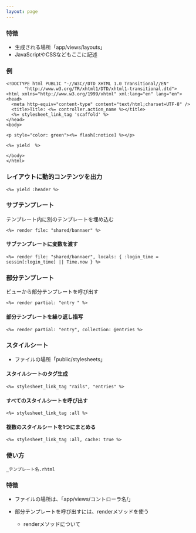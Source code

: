 ```yaml
---
layout: page
---
```

### 特徴
* 生成される場所「app/views/layouts」
* JavaScriptやCSSなどもここに記述

### 例
    <!DOCTYPE html PUBLIC "-//W3C//DTD XHTML 1.0 Transitional//EN"
           "http://www.w3.org/TR/xhtml1/DTD/xhtml1-transitional.dtd">
    <html xmlns="http://www.w3.org/1999/xhtml" xml:lang="en" lang="en">
    <head>
      <meta http-equiv="content-type" content="text/html;charset=UTF-8" />
      <title>Title: <%= controller.action_name %></title>
      <%= stylesheet_link_tag 'scaffold' %>
    </head>
    <body>

    <p style="color: green"><%= flash[:notice] %></p>

    <%= yield  %>

    </body>
    </html>

### レイアウトに動的コンテンツを出力
    <%= yield :header %>

### サブテンプレート
テンプレート内に別のテンプレートを埋め込む

    <%= render file: "shared/bannaer" %>

#### サブテンプレートに変数を渡す
    <%= render file: "shared/bannaer", locals: { :login_time = sessin[:login_time] || Time.now } %>

### 部分テンプレート
ビューから部分テンプレートを呼び出す

    <%= render partial: "entry " %>

#### 部分テンプレートを繰り返し描写
    <%= render partial: "entry", collection: @entries %>

### スタイルシート
* ファイルの場所「public/stylesheets」

#### スタイルシートのタグ生成
    <%= stylesheet_link_tag "rails", "entries" %>

#### すべてのスタイルシートを呼び出す
    <%= stylesheet_link_tag :all %>

#### 複数のスタイルシートを1つにまとめる
    <%= stylesheet_link_tag :all, cache: true %>

### 使い方
    _テンプレート名.rhtml

### 特徴
* ファイルの場所は、「app/views/コントローラ名/」
* 部分テンプレートを呼び出すには、renderメソッドを使う

    * renderメソッドについて